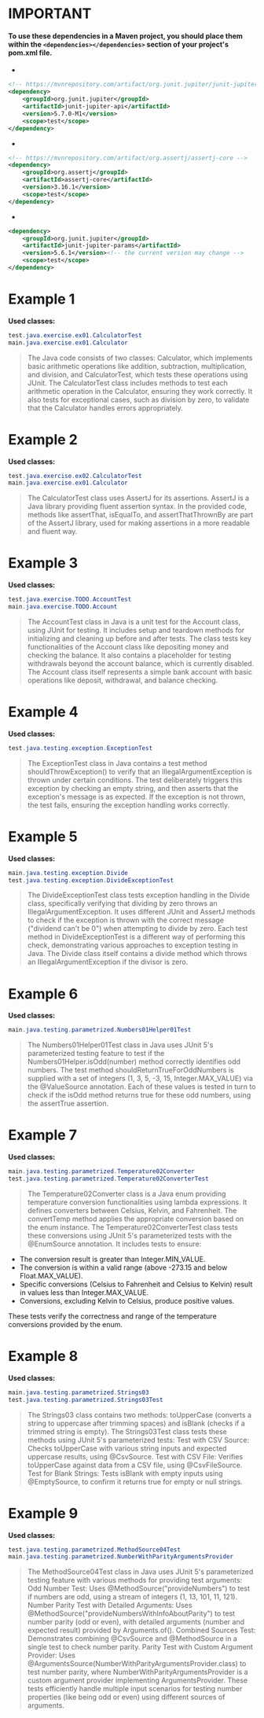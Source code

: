 
# IMPORTANT
#### To use these dependencies in a Maven project, you should place them within the ```<dependencies></dependencies>``` section of your project's pom.xml file. 
-
```xml
<!-- https://mvnrepository.com/artifact/org.junit.jupiter/junit-jupiter-api -->
<dependency>
    <groupId>org.junit.jupiter</groupId>
    <artifactId>junit-jupiter-api</artifactId>
    <version>5.7.0-M1</version>
    <scope>test</scope>
</dependency>
```
-
```xml 
<!-- https://mvnrepository.com/artifact/org.assertj/assertj-core -->
<dependency>
    <groupId>org.assertj</groupId>
    <artifactId>assertj-core</artifactId>
    <version>3.16.1</version>
    <scope>test</scope>
</dependency>
```
-
```xml 
<dependency>
    <groupId>org.junit.jupiter</groupId>
    <artifactId>junit-jupiter-params</artifactId>
    <version>5.6.1</version><!-- the current version may change -->
    <scope>test</scope>
</dependency>
```



# Example 1
  **Used classes:**
  ```java
 test.java.exercise.ex01.CalculatorTest
 main.java.exercise.ex01.Calculator
```

 >The Java code consists of two classes: Calculator, which implements basic arithmetic operations like addition, subtraction, multiplication, and division, and CalculatorTest, which tests these operations using JUnit. 
      The CalculatorTest class includes methods to test each arithmetic operation in the Calculator, ensuring they work correctly. It also tests for exceptional cases, such as division by zero, to validate that the Calculator handles errors appropriately.    

# Example 2
**Used classes:**

   ```java
   test.java.exercise.ex02.CalculatorTest
   main.java.exercise.ex01.Calculator
   ```
   
> The CalculatorTest class uses AssertJ for its assertions. AssertJ is a Java library providing fluent assertion syntax. In the provided code, methods like assertThat, isEqualTo, and assertThatThrownBy are part of the AssertJ library, used for making assertions in a more readable and fluent way. 

# Example 3
**Used classes:**
```java
test.java.exercise.TODO.AccountTest
main.java.exercise.TODO.Account
```
>The AccountTest class in Java is a unit test for the Account class, using JUnit for testing. 
It includes setup and teardown methods for initializing and cleaning up before and after tests. 
The class tests key functionalities of the Account class like depositing money and checking the balance.
It also contains a placeholder for testing withdrawals beyond the account balance, which is currently disabled.
The Account class itself represents a simple bank account with basic operations like deposit, withdrawal, and balance checking.


# Example 4
**Used classes:**
```java
test.java.testing.exception.ExceptionTest
```
>The ExceptionTest class in Java contains a test method shouldThrowException() to verify that an IllegalArgumentException is thrown under certain conditions. The test deliberately triggers this exception by checking an empty string, and then asserts that the exception's message is as expected. If the exception is not thrown, the test fails, ensuring the exception handling works correctly.


# Example 5
**Used classes:**
```java
main.java.testing.exception.Divide
test.java.testing.exception.DivideExceptionTest
```
>The DivideExceptionTest class tests exception handling in the Divide class, specifically verifying that dividing by zero throws an IllegalArgumentException. It uses different JUnit and AssertJ methods to check if the exception is thrown with the correct message ("dividend can't be 0") when attempting to divide by zero. Each test method in DivideExceptionTest is a different way of performing this check, demonstrating various approaches to exception testing in Java. The Divide class itself contains a divide method which throws an 
IllegalArgumentException if the divisor is zero.

# Example 6
**Used classes:**
```java
main.java.testing.parametrized.Numbers01Helper01Test
```

>The Numbers01Helper01Test class in Java uses JUnit 5's parameterized testing feature to test if the Numbers01Helper.isOdd(number)  method correctly identifies odd numbers. The test method shouldReturnTrueForOddNumbers is supplied with a set of integers
(1, 3, 5, -3, 15, Integer.MAX_VALUE) via the @ValueSource annotation. Each of these values is tested in turn to check if the isOdd method returns true for these odd numbers, using the assertTrue assertion.


# Example 7
**Used classes:**
```java
main.java.testing.parametrized.Temperature02Converter
test.java.testing.parametrized.Temperature02ConverterTest
```
>The Temperature02Converter class is a Java enum providing temperature conversion functionalities using lambda expressions. 
It defines converters between Celsius, Kelvin, and Fahrenheit. The convertTemp method applies the appropriate conversion based on the enum instance.
The Temperature02ConverterTest class tests these conversions using JUnit 5's parameterized tests with the @EnumSource annotation.
It includes tests to ensure:

- The conversion result is greater than Integer.MIN_VALUE.
- The conversion is within a valid range (above -273.15 and below Float.MAX_VALUE).
- Specific conversions (Celsius to Fahrenheit and Celsius to Kelvin) result in values less than Integer.MAX_VALUE.
- Conversions, excluding Kelvin to Celsius, produce positive values.
  
These tests verify the correctness and range of the temperature conversions provided by the enum.

# Example 8

**Used classes:**
```java
main.java.testing.parametrized.Strings03
test.java.testing.parametrized.Strings03Test
```
>The Strings03 class contains two methods: toUpperCase (converts a string to uppercase after trimming spaces) and isBlank (checks if a trimmed string is empty).
The Strings03Test class tests these methods using JUnit 5's parameterized tests:
Test with CSV Source: Checks toUpperCase with various string inputs and expected uppercase results, using @CsvSource.
Test with CSV File: Verifies toUpperCase against data from a CSV file, using @CsvFileSource.
Test for Blank Strings: Tests isBlank with empty inputs using @EmptySource, to confirm it returns true for empty or null strings.


# Example 9
**Used classes:**
```java
test.java.testing.parametrized.MethodSource04Test
main.java.testing.parametrized.NumberWithParityArgumentsProvider
```
> The MethodSource04Test class in Java uses JUnit 5's parameterized testing feature with various methods for providing test arguments:
Odd Number Test: Uses @MethodSource("provideNumbers") to test if numbers are odd, using a stream of integers (1, 13, 101, 11, 121).
Number Parity Test with Detailed Arguments:
Uses @MethodSource("provideNumbersWithInfoAboutParity") to test number parity (odd or even), with detailed arguments (number and expected result) provided by Arguments.of().
Combined Sources Test: Demonstrates combining @CsvSource and @MethodSource in a single test to check number parity.
Parity Test with Custom Argument Provider:
Uses @ArgumentsSource(NumberWithParityArgumentsProvider.class) to test number parity, where NumberWithParityArgumentsProvider is a custom argument provider implementing ArgumentsProvider.
These tests efficiently handle multiple input scenarios for testing number properties (like being odd or even) using different sources of arguments.
